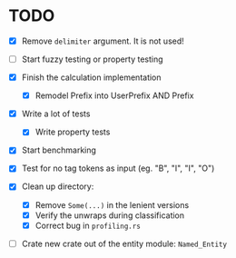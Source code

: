# TODO
- [x] Remove `delimiter` argument. It is not used!
- [ ] Start fuzzy testing or property testing
- [x] Finish the calculation implementation
  - [x] Remodel Prefix into UserPrefix AND Prefix
- [x] Write a lot of tests
  - [x] Write property tests
- [x] Start benchmarking
- [x] Test for no tag tokens as input (eg. "B", "I", "I", "O")
- [x] Clean up directory:
    - [x] Remove `Some(...)` in the lenient versions
    - [x] Verify the unwraps during classification
    - [x] Correct bug in `profiling.rs`
- [ ] Crate new crate out of the entity module: `Named_Entity`
	

